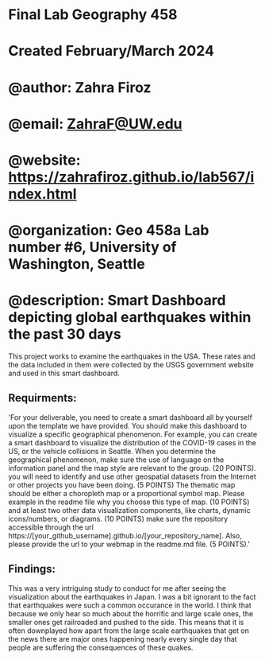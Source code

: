 # Final Lab Geography 458
# Created February/March 2024
# @author:          Zahra Firoz
# @email:           ZahraF@UW.edu
# @website:         https://zahrafiroz.github.io/lab567/index.html
# @organization:    Geo 458a Lab number #6, University of Washington, Seattle
# @description:     Smart Dashboard depicting global earthquakes within the past 30 days

This project works to examine the earthquakes in the USA. These rates and the data included in them were collected by the USGS government website and used in this smart dashboard. 


## Requirments:
'For your deliverable, you need to create a smart dashboard all by yourself upon the template we have provided. You should make this dashboard to visualize a specific geographical phenomenon. For example, you can create a smart dashboard to visualize the distribution of the COVID-19 cases in the US, or the vehicle collisions in Seattle. When you determine the geographical phenomenon, make sure the use of language on the information panel and the map style are relevant to the group. (20 POINTS).
you will need to identify and use other geospatial datasets from the Internet or other projects you have been doing. (5 POINTS)
The thematic map should be either a choropleth map or a proportional symbol map. Please example in the readme file why you choose this type of map. (10 POINTS)
and at least two other data visualization components, like charts, dynamic icons/numbers, or diagrams. (10 POINTS)
make sure the repository accessible through the url https://[your_github_username].github.io/[your_repository_name]. Also, please provide the url to your webmap in the readme.md file. (5 POINTS).'

## Findings:
This was a very intriguing study to conduct for me after seeing the visualization about the earthquakes in Japan. I was a bit ignorant to the fact that earthquakes were such a common occurance in the world. I think that because we only hear so much about the horrific and large scale ones, the smaller ones get railroaded and pushed to the side. This means that it is often downplayed how apart from the large scale earthquakes that get on the news there are major ones happening nearly every single day that people are suffering the consequences of these quakes. 
